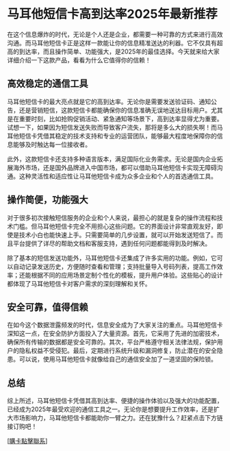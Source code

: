 # 马耳他短信卡高到达率2025年最新推荐

在这个信息爆炸的时代，无论是个人还是企业，都需要一种可靠的方式来进行高效沟通。而马耳他短信卡正是这样一款能让你的信息精准送达的利器。它不仅具有超高的到达率，而且操作简单、功能强大，是2025年的最佳选择。今天就来给大家详细介绍一下这款产品，看看为什么它值得你的信赖！

## 高效稳定的通信工具

马耳他短信卡的最大亮点就是它的高到达率。无论你是需要发送验证码、通知公告，还是营销短信，这款短信卡都能确保你的信息准确无误地送达目标用户。尤其是在重要时刻，比如抢购促销活动、紧急通知等场景下，高到达率显得尤为重要。试想一下，如果因为短信发送失败而导致客户流失，那将是多么大的损失啊！而马耳他短信卡凭借其稳定的技术支持和专业的运营团队，能够最大程度地保障你的信息能够及时触达每一位接收者。

此外，这款短信卡还支持多种语言版本，满足国际化业务需求。无论是国内企业拓展海外市场，还是国外品牌进入中国市场，都可以借助马耳他短信卡实现无障碍沟通。这种灵活性和适应性让马耳他短信卡成为众多企业和个人的首选通信工具。

## 操作简便，功能强大

对于很多初次接触短信服务的企业和个人来说，最担心的就是复杂的操作流程和技术门槛。但马耳他短信卡完全不用担心这些问题。它的界面设计非常直观友好，即使是技术小白也能快速上手。只需要简单的几步设置，就可以开始发送短信了。而且平台提供了详尽的帮助文档和客服支持，遇到任何问题都能得到及时解决。

除了基本的短信发送功能外，马耳他短信卡还集成了许多实用的功能。例如，它可以自动记录发送历史，方便随时查看和管理；支持批量导入号码列表，提高工作效率；还能根据不同的应用场景定制个性化的模板，提升用户体验。这些贴心的设计都体现了马耳他短信卡对客户需求的深刻理解和关怀。

## 安全可靠，值得信赖

在如今这个数据泄露频发的时代，信息安全成为了大家关注的重点。马耳他短信卡深知这一点，在安全防护方面投入了大量资源。首先，它采用了先进的加密技术，确保所有传输的数据都是安全可靠的。其次，平台严格遵守相关法律法规，保护用户的隐私权益不受侵犯。最后，定期进行系统升级和漏洞修复，防止潜在的安全隐患。可以说，使用马耳他短信卡就像给自己的通信安全加了一道坚固的保险锁。

## 总结

综上所述，马耳他短信卡凭借其高到达率、便捷的操作体验以及强大的功能配置，已经成为2025年最受欢迎的通信工具之一。无论你是想要提升工作效率，还是扩大市场影响力，马耳他短信卡都能助你一臂之力。还在犹豫什么？赶紧点击下方链接订购吧！

[[購卡點擊聯系](https://t.me/s/SXDXQF)]